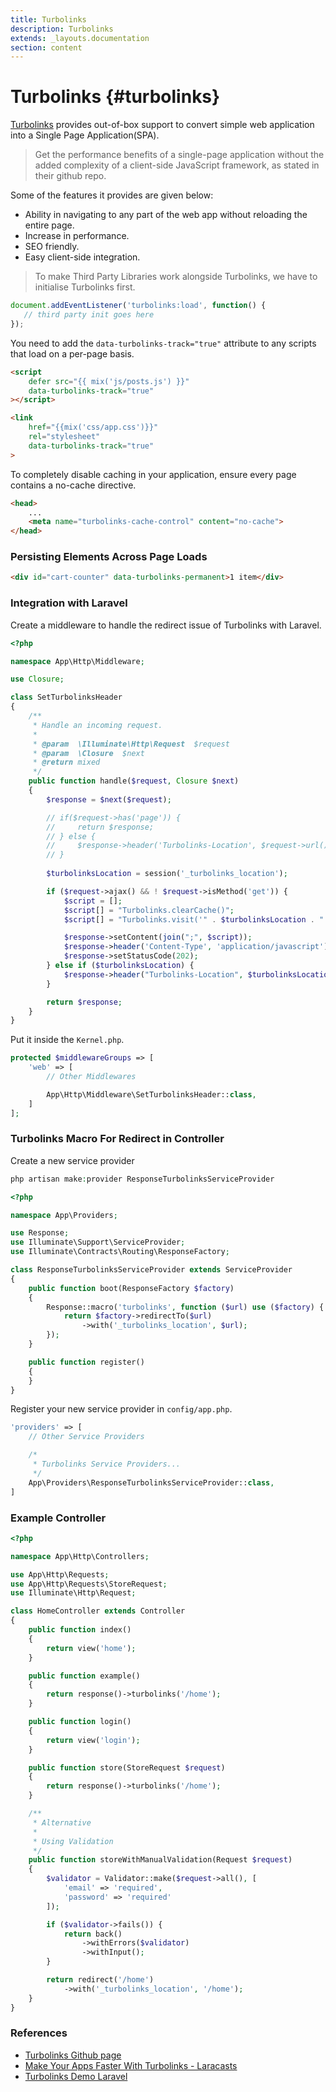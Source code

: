 ```yaml
---
title: Turbolinks
description: Turbolinks
extends: _layouts.documentation
section: content
---
```


# Turbolinks {#turbolinks}

[Turbolinks](https://github.com/turbolinks/turbolinks) provides out-of-box support to convert simple web application into a Single Page Application(SPA).

> Get the performance benefits of a single-page application without the added complexity of a client-side JavaScript framework, as stated in their github repo.

Some of the features it provides are given below:

- Ability in navigating to any part of the web app without reloading the entire page.
- Increase in performance.
- SEO friendly.
- Easy client-side integration.

> To make Third Party Libraries work alongside Turbolinks, we have to initialise Turbolinks first.


```js
document.addEventListener('turbolinks:load', function() {
   // third party init goes here
});
```

You need to add the ```data-turbolinks-track="true"``` attribute to any scripts that load on a per-page basis.

```html
<script 
	defer src="{{ mix('js/posts.js') }}" 
	data-turbolinks-track="true"
></script>

<link 
	href="{{mix('css/app.css')}}" 
	rel="stylesheet" 
	data-turbolinks-track="true"
>
```

To completely disable caching in your application, ensure every page contains a no-cache directive.

```html
<head>
	...
	<meta name="turbolinks-cache-control" content="no-cache">
</head>
```

### Persisting Elements Across Page Loads

```html
<div id="cart-counter" data-turbolinks-permanent>1 item</div>
```

### Integration with Laravel

Create a middleware to handle the redirect issue of Turbolinks with Laravel.

```php
<?php

namespace App\Http\Middleware;

use Closure;

class SetTurbolinksHeader
{
    /**
     * Handle an incoming request.
     *
     * @param  \Illuminate\Http\Request  $request
     * @param  \Closure  $next
     * @return mixed
     */
    public function handle($request, Closure $next)
    {
        $response = $next($request);

        // if($request->has('page')) {
        //     return $response;
        // } else {
        //     $response->header('Turbolinks-Location', $request->url());
        // }
        
        $turbolinksLocation = session('_turbolinks_location');

        if ($request->ajax() && ! $request->isMethod('get')) {
            $script = [];
            $script[] = "Turbolinks.clearCache()";
            $script[] = "Turbolinks.visit('" . $turbolinksLocation . "')";

            $response->setContent(join(";", $script));
            $response->header('Content-Type', 'application/javascript');
            $response->setStatusCode(202);
        } else if ($turbolinksLocation) {
            $response->header("Turbolinks-Location", $turbolinksLocation);
        }

        return $response;
    }
}
```

Put it inside the ```Kernel.php```.

```php
protected $middlewareGroups => [
	'web' => [
	    // Other Middlewares

	    App\Http\Middleware\SetTurbolinksHeader::class,
	]
];	
```

### Turbolinks Macro For Redirect in Controller

Create a new service provider

```php
php artisan make:provider ResponseTurbolinksServiceProvider
```

```php
<?php

namespace App\Providers;

use Response;
use Illuminate\Support\ServiceProvider;
use Illuminate\Contracts\Routing\ResponseFactory;

class ResponseTurbolinksServiceProvider extends ServiceProvider
{
    public function boot(ResponseFactory $factory)
    {
        Response::macro('turbolinks', function ($url) use ($factory) {
            return $factory->redirectTo($url)
                ->with('_turbolinks_location', $url);
        });
    }

    public function register()
    {
    }
}
```

Register your new service provider in ```config/app.php```.

```php
'providers' => [
    // Other Service Providers

    /*
     * Turbolinks Service Providers...
     */
    App\Providers\ResponseTurbolinksServiceProvider::class,
]	
```

### Example Controller

```php
<?php

namespace App\Http\Controllers;

use App\Http\Requests;
use App\Http\Requests\StoreRequest;
use Illuminate\Http\Request;

class HomeController extends Controller
{
    public function index()
    {
        return view('home');
    }

    public function example()
    {
        return response()->turbolinks('/home');
    }

    public function login()
    {
        return view('login');
    }

    public function store(StoreRequest $request)
    {
        return response()->turbolinks('/home');
    }

    /**
     * Alternative
     *
     * Using Validation
     */
    public function storeWithManualValidation(Request $request)
    {
        $validator = Validator::make($request->all(), [
            'email' => 'required',
            'password' => 'required'
        ]);

        if ($validator->fails()) {
            return back()
                ->withErrors($validator)
                ->withInput();
        }

        return redirect('/home')
            ->with('_turbolinks_location', '/home');
    }
}
```

### References

- [Turbolinks Github page](https://github.com/turbolinks/turbolinks)
- [Make Your Apps Faster With Turbolinks - Laracasts](https://laracasts.com/series/javascript-techniques-for-server-side-developers/episodes/3)
- [Turbolinks Demo Laravel](https://github.com/rodrigore/turbolinks-demo-laravel)